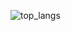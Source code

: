 ![top_langs](https://github-readme-stats.vercel.app/api/top-langs/?username=blackcatprog&langs_count=6&hide=makefile,nesc,cmake&hide_border=true&layout=compact&bg_color=0d1117&text_color=fff)

<!--
## 👨‍💻 Languages and tools

<p align="center">
  <img src="https://img.shields.io/badge/python-%23333333.svg?&style=for-the-badge&logo=python&logoColor=blue">
  <img src="https://img.shields.io/badge/html5-%23F05028.svg?&style=for-the-badge&logo=html5&logoColor=white">
  <img src="https://img.shields.io/badge/css3-%230280C8.svg?&style=for-the-badge&logo=css3&logoColor=white">
  <img src="https://img.shields.io/badge/less-%2327538D.svg?&style=for-the-badge&logo=less&logoColor=white">
  <!-- ![javascript](https://img.shields.io/badge/javascript-%23323330.svg?&style=for-the-badge&logo=javascript&logoColor=%23F7DF1E) -->
</p>
